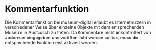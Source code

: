 # Kommentarfunktion

Die Kommentarfunktion bei museum-digital erlaubt es Internetnutzern in verschiedener Weise über einzelne Objekte mit dem entsprechenden Museum in Austausch zu treten. Da Kommentare nicht unkontrolliert von Jederman eingegeben und veröffentlicht werden sollten, muss die entsprechende Funktion erst aktiviert werden.
